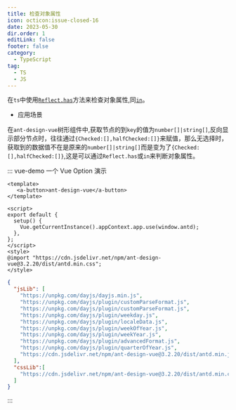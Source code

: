 ```yaml
---
title: 检查对象属性
icon: octicon:issue-closed-16
date: 2023-05-30
dir.order: 1
editLink: false
footer: false
category:
  - TypeScript
tag:
  - TS
  - JS
---
```


在`ts`中使用[`Reflect.has`](https://developer.mozilla.org/zh-CN/docs/Web/JavaScript/Reference/Global_Objects/Reflect/has)方法来检查对象属性,同[`in`](https://developer.mozilla.org/zh-CN/docs/Web/JavaScript/Reference/Operators/in)。

- 应用场景

在`ant-design-vue`树形组件中,获取节点的到`key`的值为`number[]|string[]`,反向显示部分节点时，往往通过`{Checked:[],halfChecked:[]}`来赋值，那么无选择时，获取到的数据值不在是原来的`number[]|string[]`而是变为了`{Checked:[],halfChecked:[]}`,这是可以通过`Reflect.has`或`in`来判断对象属性。

::: vue-demo 一个 Vue Option 演示

```vue
<template>
   <a-button>ant-design-vue</a-button>
</template>

<script>
export default {
  setup() {
    Vue.getCurrentInstance().appContext.app.use(window.antd);
  },
};
</script>
<style>
@import "https://cdn.jsdelivr.net/npm/ant-design-vue@3.2.20/dist/antd.min.css";
</style>
```

```json
{
  "jsLib": [
    "https://unpkg.com/dayjs/dayjs.min.js",
    "https://unpkg.com/dayjs/plugin/customParseFormat.js",
    "https://unpkg.com/dayjs/plugin/customParseFormat.js",
    "https://unpkg.com/dayjs/plugin/weekday.js",
    "https://unpkg.com/dayjs/plugin/localeData.js",
    "https://unpkg.com/dayjs/plugin/weekOfYear.js",
    "https://unpkg.com/dayjs/plugin/weekYear.js",
    "https://unpkg.com/dayjs/plugin/advancedFormat.js",
    "https://unpkg.com/dayjs/plugin/quarterOfYear.js",
    "https://cdn.jsdelivr.net/npm/ant-design-vue@3.2.20/dist/antd.min.js"
  ],
  "cssLib":[
    "https://cdn.jsdelivr.net/npm/ant-design-vue@3.2.20/dist/antd.min.css"
  ]
}
```
:::

